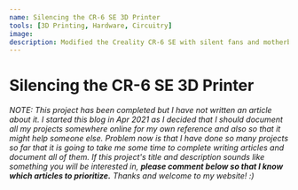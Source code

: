 ```yaml
---
name: Silencing the CR-6 SE 3D Printer
tools: [3D Printing, Hardware, Circuitry]
image:
description: Modified the Creality CR-6 SE with silent fans and motherboard to keep it hush hush.
---
```


# Silencing the CR-6 SE 3D Printer

_NOTE: This project has been completed but I have not written an article about it. I started this blog in Apr 2021 as I decided that I should document all my projects somewhere online for my own reference and also so that it might help someone else. Problem now is that I have done so many projects so far that it is going to take me some time to complete writing articles and document all of them. If this project's title and description sounds like something you will be interested in, **please comment below so that I know which articles to prioritize.** Thanks and welcome to my website! :)_

